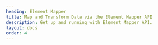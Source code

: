 ```yaml
---
heading: Element Mapper
title: Map and Transform Data via the Element Mapper API
description: Get up and running with Element Mapper API.
layout: docs
order: 4
---
```

